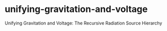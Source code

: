 # unifying-gravitation-and-voltage
Unifying Gravitation and Voltage: The Recursive Radiation Source Hierarchy
